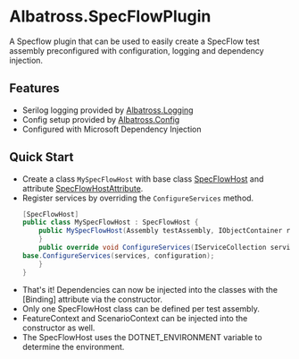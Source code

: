 # Albatross.SpecFlowPlugin
A Specflow plugin that can be used to easily create a SpecFlow test assembly preconfigured with configuration, logging and dependency injection.

## Features
* Serilog logging provided by [Albatross.Logging](../../logging/Albatross.Logging/)
* Config setup provided by [Albatross.Config](../../config/Albatross.Config/)
* Configured with Microsoft Dependency Injection

## Quick Start
* Create a class `MySpecFlowHost` with base class [SpecFlowHost](./SpecFlowHost.cs) and attribute [SpecFlowHostAttribute](./SpecFlowHostAttribute.cs).
* Register services by overriding the `ConfigureServices` method.
	```csharp
	[SpecFlowHost]
	public class MySpecFlowHost : SpecFlowHost {
		public MySpecFlowHost(Assembly testAssembly, IObjectContainer rootBoDiContainer) : base(testAssembly, rootBoDiContainer) {
		}
		public override void ConfigureServices(IServiceCollection services, IConfiguration configuration) {
	base.ConfigureServices(services, configuration);
		}
	}
	```
* That's it!  Dependencies can now be injected into the classes with the [Binding] attribute via the constructor.
* Only one SpecFlowHost class can be defined per test assembly.
* FeatureContext and ScenarioContext can be injected into the constructor as well.
* The SpecFlowHost uses the DOTNET_ENVIRONMENT variable to determine the environment.
